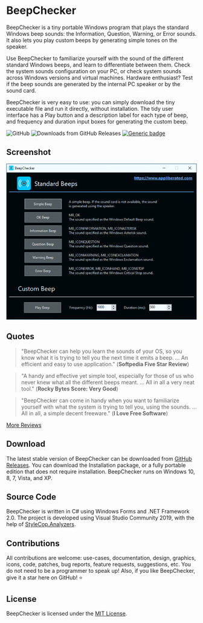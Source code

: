 # BeepChecker

BeepChecker is a tiny portable Windows program that plays the standard Windows beep sounds: the Information, Question, Warning, or Error sounds. It also lets you play custom beeps by generating simple tones on the speaker.

Use BeepChecker to familiarize yourself with the sound of the different standard Windows beeps, and learn to differentiate between them. Check the system sounds configuration on your PC, or check system sounds across Windows versions and virtual machines. Hardware enthusiast? Test if the beep sounds are generated by the internal PC speaker or by the sound card.

BeepChecker is very easy to use: you can simply download the tiny executable file and run it directly, without installation. The tidy user interface has a Play button and a description label for each type of beep, and frequency and duration input boxes for generating the custom beep.

![GitHub](https://img.shields.io/github/license/TheHelloWorldWriter/BeepChecker)
![Downloads from GitHub Releases](https://img.shields.io/github/downloads/TheHelloWorldWriter/BeepChecker/total)
[![Generic badge](https://img.shields.io/badge/Made%20with%20❤%20in-Oradea,%20Romania-007AC7.svg)](https://shields.io/)

## Screenshot

![BeepChecker Screenshot](Assets/Repo/beepchecker-screenshot.png)

## Quotes

> "BeepChecker can help you learn the sounds of your OS, so you know what it is trying to tell you the next time it emits a beep. ... An efficient and easy to use application." (**Softpedia Five Star Review**)

> "A handy and effective yet simple tool, especially for those of us who never knew what all the different beeps meant. ... All in all a very neat tool." (**Rocky Bytes Score: Very Good**)

> "BeepChecker can come in handy when you want to familiarize yourself with what the system is trying to tell you, using the sounds. ... All in all, a simple decent freeware." (**I Love Free Software**)

[More Reviews](https://www.thehelloworldwriter.com/beepchecker/reviews/)

## Download

The latest stable version of BeepChecker can be downloaded from [GitHub Releases](https://github.com/TheHelloWorldWriter/BeepChecker/releases). You can download the Installation package, or a fully portable edition that does not require installation. BeepChecker runs on Windows 10, 8, 7, Vista, and XP.

## Source Code

BeepChecker is written in C# using Windows Forms and .NET Framework 2.0. The project is developed using Visual Studio Community 2019, with the help of [StyleCop.Analyzers](https://github.com/DotNetAnalyzers/StyleCopAnalyzers).

## Contributions

All contributions are welcome: use-cases, documentation, design, graphics, icons, code, patches, bug reports, feature requests, suggestions, etc. You do not need to be a programmer to speak up! Also, if you like BeepChecker, give it a star here on GitHub! ⭐️

## License

BeepChecker is licensed under the [MIT License](LICENSE).
